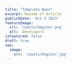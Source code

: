 ```yaml
---
title: "Template Base"
excerpt: Resume of Article
publishDate: 'Oct 5 2023'
featureImage:
  src: '/posts/beginer.png'
  alt:  Developers
isFeatured: false
draft: true
seo:
  image:
    src: '/posts/beginer.jpg'
---
```

